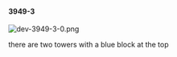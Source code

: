#### 3949-3
![dev-3949-3-0.png](https://github.com/lil-lab/nlvr/raw/master/nlvr/dev/images/2/dev-3949-3-0.png "dev-3949-3-0.png")

there are two towers with a blue block at the top